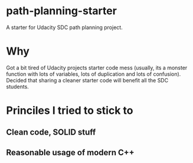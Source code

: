 # path-planning-starter
A starter for Udacity SDC path planning project.

# Why
Got a bit tired of Udacity projects starter code mess (usually, its a monster function with lots of variables, lots of duplication and lots of confusion). Decided that sharing a cleaner starter code will benefit all the SDC students.

# Princiles I tried to stick to

## Clean code, SOLID stuff
## Reasonable usage of modern C++ 

